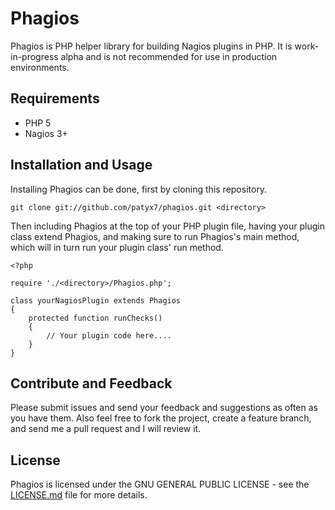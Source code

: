 Phagios
======

Phagios is PHP helper library for building Nagios plugins in PHP.
It is work-in-progress alpha and is not recommended for use in production environments.

Requirements
------------

- PHP 5
- Nagios 3+

Installation and Usage
------------

Installing Phagios can be done, first by cloning this repository.
```  
git clone git://github.com/patyx7/phagios.git <directory>
```
Then including Phagios at the top of your PHP plugin file, having your plugin class extend Phagios, and making sure to run Phagios's main method, which will in turn run your plugin class' run method.

```  
<?php

require './<directory>/Phagios.php';

class yourNagiosPlugin extends Phagios 
{
    protected function runChecks()
    {
        // Your plugin code here....
    }
}
```

Contribute and Feedback
------------

Please submit issues and send your feedback and suggestions as often as you have them.
Also feel free to fork the project, create a feature branch, and send me a pull request and I will review it.

License
-------

Phagios is licensed under the GNU GENERAL PUBLIC LICENSE - see the [LICENSE.md](LICENSE.md) file for more details.
